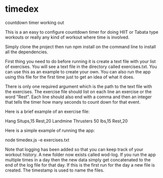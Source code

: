 # timedex
countdown timer working out

This is a an easy to configure countdown timer for doing HIIT or Tabata type workouts or really any kind of workout where time is involved.

Simply clone the project then run npm install on the command line to install all the dependencies.

First thing you need to do before running it is create a text file with your list of exercises. You will see a text file in the directory called exercises.txt. You can use this as an example to create your own. You can also run the app using this file for the first time just to get an idea of what it does.

There is only one required argument which is the path to the text file with the exercises. The exercise file should list on each line an exercise or the word "Rest". Each line should also end with a comma and then an integer that tells the timer how many seconds to count down for that event.

Here is a brief example of an exercise file:

Hang Situps,15
Rest,20
Landmine Thrusters 50 lbs,15
Rest,20

Here is a simple example of running the app:

node timedex.js -e exercises.txt

Note that logging has been added so that you can keep track of your workout history. A new folder now exists called wod-log. If you run the app multiple times in a day then the new data simply get concatenated to the end of the log file for that day. If this is the first run for the day a new file is created. The timestamp is used to name the files.